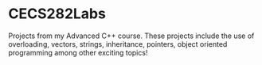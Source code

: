 # CECS282Labs

Projects from my Advanced C++ course. These projects include the use of overloading, vectors, strings, inheritance, pointers, object oriented programming among other exciting topics!
